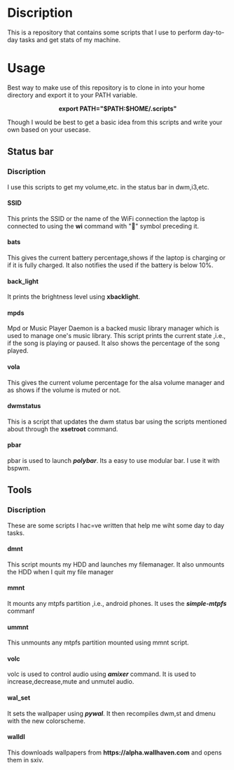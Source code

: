 <h1>Discription</h1>
<p>This is a repository that contains some scripts that I use to perform day-to-day tasks and get stats of my machine.</p>

<h1>Usage</h1>
<p>Best way to make use of this repository is to clone in into your home directory and export it to your PATH variable.</p>

<p align="center"><strong>export PATH="$PATH:$HOME/.scripts"</strong></p>

<p>Though I would be best to get a basic idea from this scripts and write your own based on your usecase.</p>

<h2>Status bar</h2>

<a href="status_bar.png"></a>

<h3>Discription</h3>
<p>I use this scripts to get my volume,etc. in the status bar in dwm,i3,etc.</p>

<h4>SSID</h4>
<p>This prints the SSID or the name of the WiFi connection the laptop is connected to using the <strong>wi</strong> command with "📶" symbol preceding it.</p>
<h4>bats</h4>
<p>This gives the current battery percentage,shows if the laptop is charging or if it is fully charged. It also notifies the used if the battery is below 10%.</p>
<h4>back_light</h4>
<p>It prints the brightness level using <strong>xbacklight</strong>.</p>
<h4>mpds</h4>
<p>Mpd or Music Player Daemon is a backed music library manager which is used to manage one's music library. This script prints the current state ,i.e., if the song is playing or paused. It also shows the percentage of the song played.</p>
<h4>vola</h4>
<p>This gives the current volume percentage for the alsa volume manager and as shows if the volume is muted or not.</p>
<h4>dwmstatus</h4>
<p>This is a script that updates the dwm status bar using the scripts mentioned about through the <strong>xsetroot</strong> command.</p>
<h4>pbar</h4>
<p>pbar is used to launch <strong><em>polybar</em></strong>. Its a easy to use modular bar. I use it with bspwm.</p>

<h2>Tools</h2>
<h3>Discription</h3>
<p>These are some scripts I hac=ve written that help me wiht some day to day tasks.</p>

<h4>dmnt</h4>
<p>This script mounts my HDD and launches my filemanager. It also unmounts the HDD when I quit my file manager</p>
<h4>mmnt</h4>
<p>It mounts any mtpfs partition ,i.e., android phones. It uses the <strong><em>simple-mtpfs</em></strong> commanf</p>
<h4>ummnt</h4>
<p>This unmounts any mtpfs partition mounted using mmnt script.</p>
<h4>volc</h4>
<p>volc is used to control audio using <strong><em>amixer</em></strong> command. It is used to increase,decrease,mute and unmutel audio.</p>
<h4>wal_set</h4>
<p>It sets the wallpaper using <strong><em>pywal</em></strong>. It then recompiles dwm,st and dmenu with the new colorscheme.</p>
<h4>walldl</h4>
<p>This downloads wallpapers from <strong>https://alpha.wallhaven.com</strong> and opens them in sxiv.</p>
